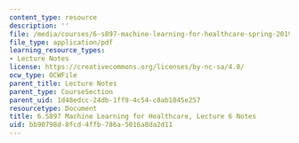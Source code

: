 ```yaml
---
content_type: resource
description: ''
file: /media/courses/6-s897-machine-learning-for-healthcare-spring-2019/bb90798d8fcd4ffb786a5016a8da2d11_MIT6_S897S19_lec6note.pdf
file_type: application/pdf
learning_resource_types:
- Lecture Notes
license: https://creativecommons.org/licenses/by-nc-sa/4.0/
ocw_type: OCWFile
parent_title: Lecture Notes
parent_type: CourseSection
parent_uid: 1d48edcc-24db-1ff9-4c54-c8ab1045e257
resourcetype: Document
title: 6.S897 Machine Learning for Healthcare, Lecture 6 Notes
uid: bb90798d-8fcd-4ffb-786a-5016a8da2d11
---
```

